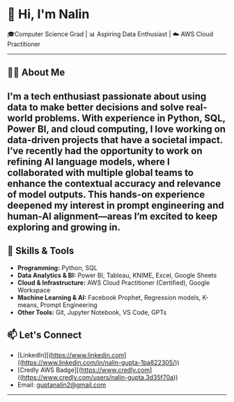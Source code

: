 # 👋 Hi, I'm Nalin

🎓Computer Science Grad | 📊 Aspiring Data Enthusiast | ☁️ AWS Cloud Practitioner 

---

## 👨‍💻 About Me

I'm a tech enthusiast passionate about using data to make better decisions and solve real-world problems. With experience in Python, SQL, Power BI, and cloud computing, I love working on data-driven projects that have a societal impact.
I’ve recently had the opportunity to work on refining AI language models, where I collaborated with multiple global teams to enhance the contextual accuracy and relevance of model outputs. This hands-on experience deepened my interest in prompt engineering and human-AI alignment—areas I’m excited to keep exploring and growing in.
---

## 🔧 Skills & Tools

- **Programming:** Python, SQL  
- **Data Analytics & BI:** Power BI, Tableau, KNIME, Excel, Google Sheets  
- **Cloud & Infrastructure:** AWS Cloud Practitioner (Certified), Google Workspace  
- **Machine Learning & AI:** Facebook Prophet, Regression models, K-means, Prompt Engineering  
- **Other Tools:** Git, Jupyter Notebook, VS Code, GPTs



## 📫 Let's Connect

- [LinkedIn][(https://www.linkedin.com] ((https://www.linkedin.com/in/nalin-gupta-1ba822305/)) <!-- Replace with your link -->
- [Credly AWS Badge][(https://www.credly.com] ((https://www.credly.com/users/nalin-gupta.3d35f70a)) <!-- Replace with your link -->
- Email: guptanalin2@gmail.com

---


